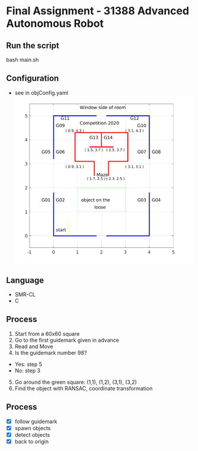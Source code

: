 # Final Assignment - 31388 Advanced Autonomous Robot
## Run the script  
bash main.sh
## Configuration  
- see in objConfig.yaml
![avatar](maze.jpg)
## Language
- SMR-CL
- C
## Process
1. Start from a 60x60 square
2. Go to the first guidemark given in advance
3. Read and Move
4. Is the guidemark number 98?  
- Yes: step 5
- No: step 3
5. Go around the green square: (1,1), (1,2), (3,1), (3,2)
6. Find the object with RANSAC, coordinate transformation

## Process
- [x] follow guidemark    
- [x] spawn objects
- [x] detect objects
- [x] back to origin
